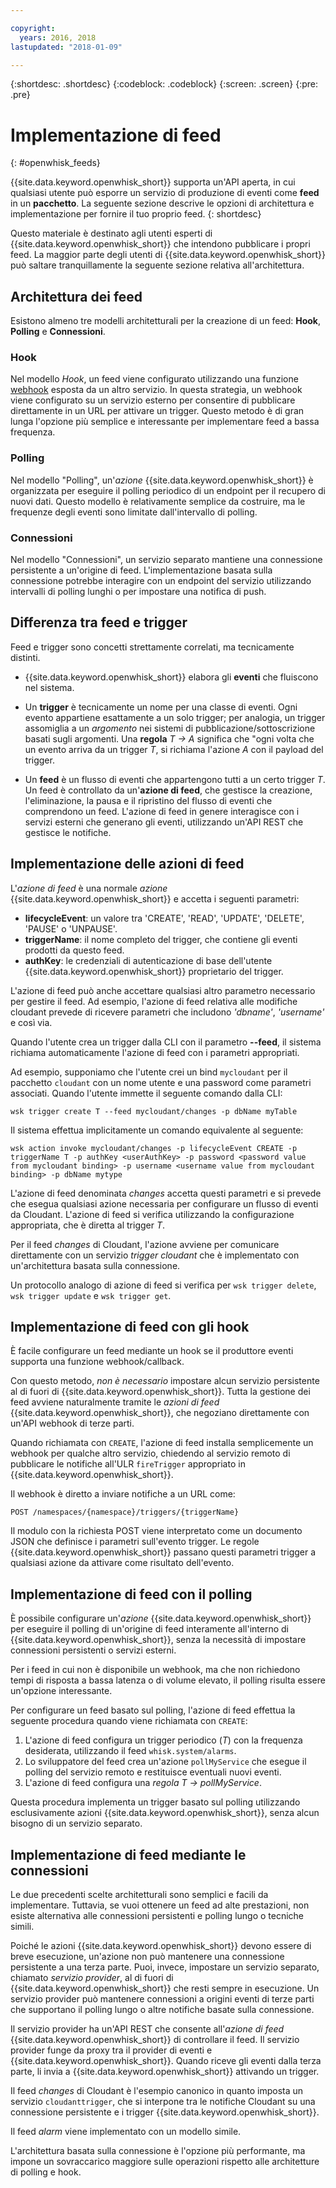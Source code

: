 ```yaml
---

copyright:
  years: 2016, 2018
lastupdated: "2018-01-09"

---
```


{:shortdesc: .shortdesc}
{:codeblock: .codeblock}
{:screen: .screen}
{:pre: .pre}

# Implementazione di feed
{: #openwhisk_feeds}

{{site.data.keyword.openwhisk_short}} supporta un'API aperta, in cui qualsiasi utente può esporre un servizio di produzione di eventi come **feed** in un **pacchetto**. La seguente sezione descrive le opzioni di architettura e implementazione per fornire il tuo proprio feed.
{: shortdesc}

Questo materiale è destinato agli utenti esperti di {{site.data.keyword.openwhisk_short}} che intendono pubblicare i propri feed. La maggior parte degli utenti di {{site.data.keyword.openwhisk_short}} può saltare tranquillamente la seguente sezione relativa all'architettura.

## Architettura dei feed

Esistono almeno tre modelli architetturali per la creazione di un feed: **Hook**, **Polling** e **Connessioni**.

### Hook
Nel modello *Hook*, un feed viene configurato utilizzando una funzione [webhook](https://en.wikipedia.org/wiki/Webhook) esposta da un altro servizio.   In questa strategia, un webhook viene configurato su un servizio esterno per consentire di pubblicare direttamente in un URL per attivare un trigger. Questo metodo è di gran lunga l'opzione più semplice e interessante per implementare feed a bassa frequenza.

<!-- The github feed is implemented using webhooks.  Put a link here when we have the open repo ready -->

### Polling
Nel modello "Polling", un'*azione* {{site.data.keyword.openwhisk_short}} è organizzata per eseguire il polling periodico di un endpoint per il recupero di nuovi dati. Questo modello è relativamente semplice da costruire, ma le frequenze degli eventi sono limitate dall'intervallo di polling.

### Connessioni
Nel modello "Connessioni", un servizio separato mantiene una connessione persistente a un'origine di feed. L'implementazione basata sulla connessione potrebbe interagire con un endpoint del servizio utilizzando intervalli di polling lunghi o per impostare una notifica di push.

<!-- Our cloudant changes feed is connection based.  Put a link here to
an open repo -->

<!-- What is the foundation for the Message Hub feed? If it is "connections" then lets put a link here as well -->

## Differenza tra feed e trigger

Feed e trigger sono concetti strettamente correlati, ma tecnicamente distinti.   

- {{site.data.keyword.openwhisk_short}} elabora gli **eventi** che fluiscono nel sistema.

- Un **trigger** è tecnicamente un nome per una classe di eventi. Ogni evento appartiene esattamente a un solo trigger; per analogia, un trigger assomiglia a un *argomento* nei sistemi di pubblicazione/sottoscrizione basati sugli argomenti. Una **regola** *T -> A* significa che "ogni volta che un evento arriva da un trigger *T*, si richiama l'azione *A* con il payload del trigger.

- Un **feed** è un flusso di eventi che appartengono tutti a un certo trigger *T*. Un feed è controllato da un'**azione di feed**, che gestisce la creazione, l'eliminazione, la pausa e il ripristino del flusso di eventi che comprendono un feed. L'azione di feed in genere interagisce con i servizi esterni che generano gli eventi, utilizzando un'API REST che gestisce le notifiche.

##  Implementazione delle azioni di feed

L'*azione di feed* è una normale *azione* {{site.data.keyword.openwhisk_short}} e accetta i seguenti parametri:
* **lifecycleEvent**: un valore tra 'CREATE', 'READ', 'UPDATE', 'DELETE', 'PAUSE' o 'UNPAUSE'.
* **triggerName**: il nome completo del trigger, che contiene gli eventi prodotti da questo feed.
* **authKey**: le credenziali di autenticazione di base dell'utente {{site.data.keyword.openwhisk_short}} proprietario del trigger.

L'azione di feed può anche accettare qualsiasi altro parametro necessario per gestire il feed. Ad esempio, l'azione di feed relativa alle modifiche cloudant prevede di ricevere parametri che includono *'dbname'*, *'username'* e così via.

Quando l'utente crea un trigger dalla CLI con il parametro **--feed**, il sistema richiama automaticamente l'azione di feed con i parametri appropriati.

Ad esempio, supponiamo che l'utente crei un bind `mycloudant` per il pacchetto `cloudant` con un nome utente e una password come parametri associati. Quando l'utente immette il seguente comando dalla CLI:

`wsk trigger create T --feed mycloudant/changes -p dbName myTable`

Il sistema effettua implicitamente un comando equivalente al seguente:

`wsk action invoke mycloudant/changes -p lifecycleEvent CREATE -p triggerName T -p authKey <userAuthKey> -p password <password value from mycloudant binding> -p username <username value from mycloudant binding> -p dbName mytype`

L'azione di feed denominata *changes* accetta questi parametri e si prevede che esegua qualsiasi azione necessaria per configurare un flusso di eventi da Cloudant. L'azione di feed si verifica utilizzando la configurazione appropriata, che è diretta al trigger *T*.    

Per il feed *changes* di Cloudant, l'azione avviene per comunicare direttamente con un servizio *trigger cloudant* che è implementato con un'architettura basata sulla connessione.

Un protocollo analogo di azione di feed si verifica per `wsk trigger delete`, `wsk trigger update` e `wsk trigger get`.    

## Implementazione di feed con gli hook

È facile configurare un feed mediante un hook se il produttore eventi supporta una funzione webhook/callback.

Con questo metodo, _non è necessario_ impostare alcun servizio persistente al di fuori di {{site.data.keyword.openwhisk_short}}. Tutta la gestione dei feed avviene naturalmente tramite le *azioni di feed* {{site.data.keyword.openwhisk_short}}, che negoziano direttamente con un'API webhook di terze parti.

Quando richiamata con `CREATE`, l'azione di feed installa semplicemente un webhook per qualche altro servizio, chiedendo al servizio remoto di pubblicare le notifiche all'ULR `fireTrigger` appropriato in {{site.data.keyword.openwhisk_short}}.

Il webhook è diretto a inviare notifiche a un URL come:

`POST /namespaces/{namespace}/triggers/{triggerName}`

Il modulo con la richiesta POST viene interpretato come un documento JSON che definisce i parametri sull'evento trigger. Le regole {{site.data.keyword.openwhisk_short}} passano questi parametri trigger a qualsiasi azione da attivare come risultato dell'evento.

## Implementazione di feed con il polling

È possibile configurare un'*azione* {{site.data.keyword.openwhisk_short}} per eseguire il polling di un'origine di feed interamente all'interno di {{site.data.keyword.openwhisk_short}}, senza la necessità di impostare connessioni persistenti o servizi esterni.

Per i feed in cui non è disponibile un webhook, ma che non richiedono tempi di risposta a bassa latenza o di volume elevato, il polling risulta essere un'opzione interessante.

Per configurare un feed basato sul polling, l'azione di feed effettua la seguente procedura quando viene richiamata con `CREATE`:

1. L'azione di feed configura un trigger periodico (*T*) con la frequenza desiderata, utilizzando il feed `whisk.system/alarms`.
2. Lo sviluppatore del feed crea un'azione `pollMyService` che esegue il polling del servizio remoto e restituisce eventuali nuovi eventi.
3. L'azione di feed configura una *regola* *T -> pollMyService*.

Questa procedura implementa un trigger basato sul polling utilizzando esclusivamente azioni {{site.data.keyword.openwhisk_short}}, senza alcun bisogno di un servizio separato.

## Implementazione di feed mediante le connessioni

Le due precedenti scelte architetturali sono semplici e facili da implementare. Tuttavia, se vuoi ottenere un feed ad alte prestazioni, non esiste alternativa alle connessioni persistenti e polling lungo o tecniche simili.

Poiché le azioni {{site.data.keyword.openwhisk_short}} devono essere di breve esecuzione, un'azione non può mantenere una connessione persistente a una terza parte. Puoi, invece, impostare un servizio separato, chiamato *servizio provider*, al di fuori di {{site.data.keyword.openwhisk_short}} che resti sempre in esecuzione. Un servizio provider può mantenere connessioni a origini eventi di terze parti che supportano il polling lungo o altre notifiche basate sulla connessione.

Il servizio provider ha un'API REST che consente all'*azione di feed* {{site.data.keyword.openwhisk_short}} di controllare il feed. Il servizio provider funge da proxy tra il provider di eventi e {{site.data.keyword.openwhisk_short}}. Quando riceve gli eventi dalla terza parte, li invia a {{site.data.keyword.openwhisk_short}} attivando un trigger.

Il feed *changes* di Cloudant è l'esempio canonico in quanto imposta un servizio `cloudanttrigger`, che si interpone tra le notifiche Cloudant su una connessione persistente e i trigger {{site.data.keyword.openwhisk_short}}.
<!-- TODO: add a reference to the open source implementation -->

Il feed *alarm* viene implementato con un modello simile.

L'architettura basata sulla connessione è l'opzione più performante, ma impone un sovraccarico maggiore sulle operazioni rispetto alle architetture di polling e hook.   
